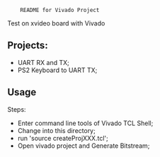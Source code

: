 		README for Vivado Project

Test on xvideo board with Vivado

## Projects:

* UART RX and TX;
* PS2 Keyboard to UART TX;


## Usage

Steps:

* Enter command line tools of Vivado TCL Shell;
* Change into this directory;
* run 'source createProjXXX.tcl';
* Open vivado project and Generate Bitstream;

